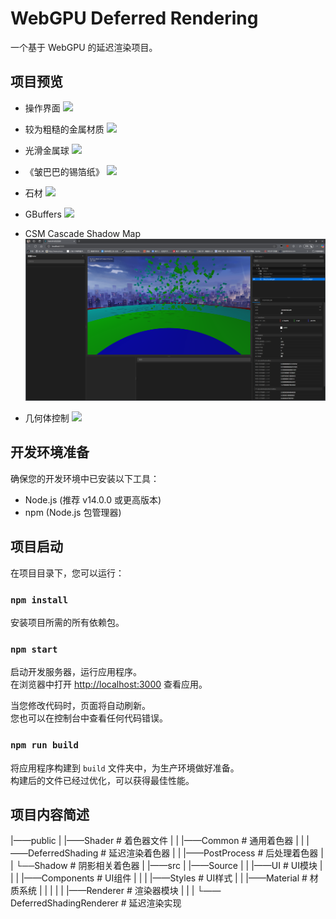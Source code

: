 # WebGPU Deferred Rendering

一个基于 WebGPU 的延迟渲染项目。

## 项目预览

- 操作界面
  ![](READMERESOURCE/OperationInterface.gif)

- 较为粗糙的金属材质
  ![](READMERESOURCE/Matel055A.png)

- 光滑金属球
  ![](READMERESOURCE/Metal034.png)  

- 《皱巴巴的锡箔纸》
  ![](READMERESOURCE/Foil.png)

- 石材
  ![](READMERESOURCE/Rock017.png)

- GBuffers
  ![](READMERESOURCE/BufferDisplay.gif)

- CSM Cascade Shadow Map
  ![](READMERESOURCE/ShowCSM.png)

- 几何体控制
  ![](READMERESOURCE/ObjectDisplay.gif)


## 开发环境准备

确保您的开发环境中已安装以下工具：

- Node.js (推荐 v14.0.0 或更高版本)
- npm (Node.js 包管理器)

## 项目启动

在项目目录下，您可以运行：

### `npm install`

安装项目所需的所有依赖包。

### `npm start`

启动开发服务器，运行应用程序。\
在浏览器中打开 [http://localhost:3000](http://localhost:3000) 查看应用。

当您修改代码时，页面将自动刷新。\
您也可以在控制台中查看任何代码错误。

### `npm run build`

将应用程序构建到 `build` 文件夹中，为生产环境做好准备。\
构建后的文件已经过优化，可以获得最佳性能。

## 项目内容简述

|——public
| |——Shader # 着色器文件
| | |——Common # 通用着色器
| | |——DeferredShading # 延迟渲染着色器
| | |——PostProcess # 后处理着色器
| | └──Shadow # 阴影相关着色器
|
|——src
| |——Source
| | |——UI # UI模块
| | | |——Components # UI组件
| | | |——Styles # UI样式
| | |——Material # 材质系统
| | |
| | |——Renderer # 渲染器模块
| | | └——DeferredShadingRenderer # 延迟渲染实现



